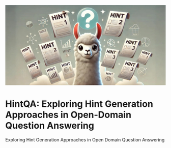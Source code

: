![Alt text](banner.jpeg "HintQA")

# HintQA: Exploring Hint Generation Approaches in Open-Domain Question Answering
Exploring Hint Generation Approaches in Open Domain Question Answering
